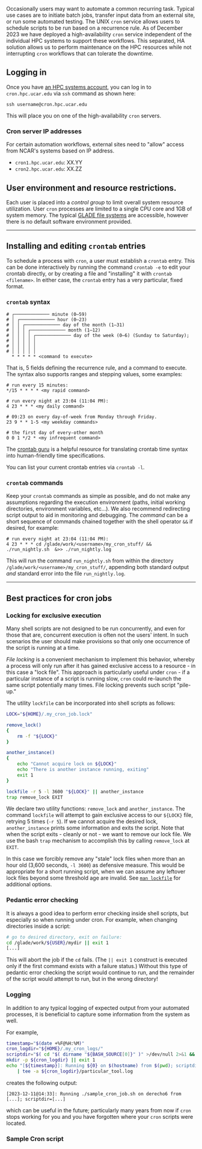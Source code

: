 
Occasionally users may want to automate a common recurring task.  Typical use cases are to initiate batch jobs, transfer input data from an external site, or run some automated testing. The UNIX `cron` service allows users to schedule scripts to be run based on a recurrence rule.  As of December 2023 we have deployed a high-availability `cron` service independent of the individual HPC systems to support these workflows.  This separated, HA solution allows us to perform maintenance on the HPC resources while not interrupting `cron` workflows that can tolerate the downtime.



## Logging in

Once you have [an HPC systems account](../../getting-started/accounts/index.md),
you can log in to `cron.hpc.ucar.edu` via `ssh` command as shown here:
```
ssh username@cron.hpc.ucar.edu
```

This will place you on one of the high-availability `cron` servers.

### Cron server IP addresses
For certain automation workflows, external sites need to "allow" access from NCAR's systems based on IP address.

- `cron1.hpc.ucar.edu`:  XX.YY
- `cron2.hpc.ucar.edu`:  XX.ZZ

## User environment and resource restrictions.

Each user is placed into a *control group* to limit overall system resource utilization.  User `cron` processes are limited to a single CPU core and 1GB of system memory.  The typical [GLADE file systems](../../storage-systems/glade/index.md) are accessible, however there is no default software environment provided.

---

## Installing and editing `crontab` entries
To schedule a process with `cron`, a user must establish a `crontab` entry. This can be done interactively by running the command `crontab -e` to edit your crontab directly, or by creating a file and "installing" it with `crontab <filename>`.  In either case, the `crontab` entry has a very particular, fixed format.


### `crontab` syntax

```pre title="sample crontab format"
# ┌───────────── minute (0–59)
# │ ┌───────────── hour (0–23)
# │ │ ┌───────────── day of the month (1–31)
# │ │ │ ┌───────────── month (1–12)
# │ │ │ │ ┌───────────── day of the week (0–6) (Sunday to Saturday);
# │ │ │ │ │
# │ │ │ │ │
# │ │ │ │ │
  * * * * * <command to execute>
```
That is, 5 fields defining the recurrence rule, and a command to execute.  The syntax also supports ranges and stepping values, some examples:

```pre title="sample crontab entries"
# run every 15 minutes:
*/15 * * * * <my rapid command>

# run every night at 23:04 (11:04 PM):
4 23 * * * <my daily command>

# 09:23 on every day-of-week from Monday through Friday.
23 9 * * 1-5 <my weekday commands>

# the first day of every-other month
0 0 1 */2 * <my infrequent command>
```
The [crontab guru](https://crontab.guru/) is a helpful resource for translating crontab time syntax into human-friendly time specifications.

You can list your current crontab entries via `crontab -l`.

### `crontab` commands

Keep  your `crontab` commands as simple as possible, and do not make any assumptions regarding the execution environment (paths, initial working directories, environment variables, etc...). We also recommend redirecting script output to aid in monitoring and debugging.   The *command* can be a short sequence of commands chained together with the shell operator `&&` if desired, for example:
```pre
# run every night at 23:04 (11:04 PM):
4 23 * * * cd /glade/work/<username>/my_cron_stuff/ && ./run_nightly.sh  &>> ./run_nightly.log
```
This will run the command `run_nightly.sh` from within the directory `/glade/work/<username>/my_cron_stuff/`, appending both standard output *and* standard error into the file `run_nightly.log`.



---

## Best practices for cron jobs

### Locking for exclusive execution
Many shell scripts are not designed to be run concurrently, and even for those that are, concurrent execution is often not the users' intent.  In such scenarios the user should make provisions so that only one occurrence of the script is running at a time.

*File locking* is a convenient mechanism to implement this behavior, whereby a process will only run after it has gained exclusive access to a resource - in this case a "lock file". This approach is particularly useful under `cron` - if a particular instance of a script is running slow, `cron` could re-launch the same script potentially many times.  File locking prevents such script "pile-up."

The utility `lockfile` can be incorporated into shell scripts as follows:

```bash title="using lockfile to prevent concurrent execution"
LOCK="${HOME}/.my_cron_job.lock"

remove_lock()
{
    rm -f "${LOCK}"
}

another_instance()
{
    echo "Cannot acquire lock on ${LOCK}"
    echo "There is another instance running, exiting"
    exit 1
}

lockfile -r 5 -l 3600 "${LOCK}" || another_instance
trap remove_lock EXIT
```

We declare two utility functions: `remove_lock` and `another_instance`.  The command `lockfile` will attempt to gain exclusive access to our `${LOCK}` file, retrying 5 times (`-r 5`).  If we cannot acquire the desired lock, `another_instance` prints some information and exits the script. Note that when the script exits - cleanly or not - we want to remove our lock file.  We use the bash `trap` mechanism to accomplish this by calling `remove_lock` at `EXIT`.

In this case we forcibly remove any "stale" lock files when more than an hour old (3,600 seconds, `-l 3600`) as defensive measure.  This would be appropriate for a short running script, when we can assume any leftover lock files beyond some threshold age are invalid. See [`man lockfile`](https://linux.die.net/man/1/lockfile) for additional options.

### Pedantic error checking
It is always a good idea to perform error checking inside shell scripts, but especially so when running under cron.  For example, when changing directories inside a script:
```bash
# go to desired directory, exit on failure:
cd /glade/work/${USER}/mydir || exit 1
[...]
```
This will abort the job if the `cd` fails.  (The `|| exit 1` construct is executed only if the first command exists with a failure status.) Without this type of pedantic error checking the script would continue to run, and the remainder of the script would attempt to run, but in the wrong directory!

### Logging

In addition to any typical logging of expected output from your automated processes, it is beneficial to capture some information from the system as well.

For example,
```bash title="logging the execution environment"
timestamp="$(date +%F@%H:%M)"
cron_logdir="${HOME}/.my_cron_logs/"
scriptdir="$( cd "$( dirname "${BASH_SOURCE[0]}" )" >/dev/null 2>&1 && pwd )"
mkdir -p ${cron_logdir} || exit 1
echo "[${timestamp}]: Running ${0} on $(hostname) from $(pwd); scriptdir=${scriptdir}" \
    | tee -a ${cron_logdir}/particular_tool.log
```
creates the following output:
```pre
[2023-12-11@14:33]: Running ./sample_cron_job.sh on derecho6 from [...]; scriptdir=[...]
```
which can be useful in the future; particularly many years from now if `cron` stops working for you and you have forgotten where your `cron` scripts were located.

### Sample Cron script

<!--  LocalWords:  cron HPC crontab lockfile scriptdir
 -->
